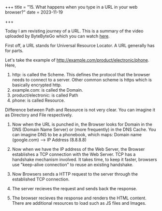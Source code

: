 +++
title = "15. What happens when you type in a URL in your web browser?"
date = 2023-11-19

+++

Today I am revisting journey of a URL. This is a summary of the video uploaded by ByteByteGo which you can watch [here](https://www.youtube.com/watch?v=AlkDbnbv7dk).

First off, a URL stands for Universal Resource Locator. A URL generally has for parts. 

Let's take the example of http://example.com/product/electronic/phone. Here,
1. http: is called the Scheme. This defines the protocol that the browser needs to connect to a server. Other common scheme is https which is basically encrypted http.
2. example.com: is called the Domain.
3. product/electronic: is called Path
4. phone: is called Resource.

Difference between Path and Resource is not very clear. You can imagine it as Directory and File respectively.


1. Now when the URL is punched in, the Browser looks for Domain in the DNS (Domain Name Server) or (more frequently) in the DNS Cache. You can imagine DNS to be a phonebook, which maps:
Domain name (google.com) --> IP Address (8.8.8.8)

2. Now when we have the IP address of the Web Server, the Browser establishes a TCP connection with the Web Server. TCP has a handshake mechanism involved. It takes time, to keep it faster, browsers use "keep-alive connection" to reuse an existing handshake.

3. Now Browsers sends a HTTP request to the server through the established TCP connection. 

4. The server recieves the request and sends back the response. 

5. The browser recieves the response and renders the HTML content. There are additional resources to load such as JS files and Images. 